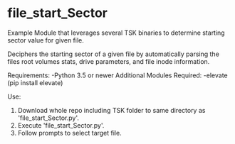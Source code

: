 # file_start_Sector
Example Module that leverages several TSK binaries to determine starting sector value for given file.

Deciphers the starting sector of a given file by automatically parsing the files root volumes stats, drive parameters, and file inode information.

Requirements:
    -Python 3.5 or newer
    Additional Modules Required:
        -elevate
            (pip install elevate)

Use:
1. Download whole repo including TSK folder to same directory as 'file_start_Sector.py'.
2. Execute 'file_start_Sector.py'.
3. Follow prompts to select target file.
